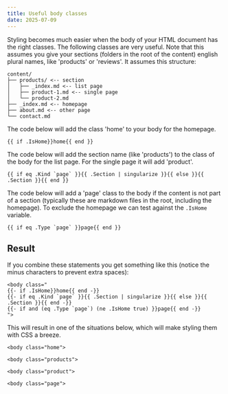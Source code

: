 ```yaml
---
title: Useful body classes
date: 2025-07-09
---
```


Styling becomes much easier when the body of your HTML document has the right classes. The following classes are very useful. Note that this assumes you give your sections (folders in the root of the content) english plural names, like 'products' or 'reviews'. It assumes this structure:

```
content/
├── products/ <-- section
│   ├── _index.md <-- list page
│   ├── product-1.md <-- single page
│   └── product-2.md
├── _index.md <-- homepage
├── about.md <-- other page
└── contact.md
```

The code below will add the class 'home' to your body for the homepage.

```
{{ if .IsHome}}home{{ end }}
```

The code below will add the section name (like 'products') to the class of the body for the list page. For the single page it will add 'product'.

```
{{ if eq .Kind `page` }}{{ .Section | singularize }}{{ else }}{{ .Section }}{{ end }}
```

The code below will add a 'page' class to the body if the content is not part of a section (typically these are markdown files in the root, including the homepage). To exclude the homepage we can test against the `.IsHome` variable.

```
{{ if eq .Type `page` }}page{{ end }}
```

## Result

If you combine these statements you get something like this (notice the minus characters to prevent extra spaces):

```
<body class="
{{- if .IsHome}}home{{ end -}}
{{- if eq .Kind `page` }}{{ .Section | singularize }}{{ else }}{{ .Section }}{{ end -}}
{{- if and (eq .Type `page`) (ne .IsHome true) }}page{{ end -}}
">
```

This will result in one of the situations below, which will make styling them with CSS a breeze.

```
<body class="home">
```
```
<body class="products">
```
```
<body class="product">
```
```
<body class="page">
```